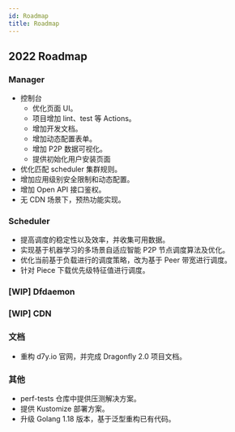 ```yaml
---
id: Roadmap
title: Roadmap
---
```


## 2022 Roadmap

### Manager

- 控制台
  - 优化页面 UI。
  - 项目增加 lint、test 等 Actions。
  - 增加开发文档。
  - 增加动态配置表单。
  - 增加 P2P 数据可视化。
  - 提供初始化用户安装页面
- 优化匹配 scheduler 集群规则。
- 增加应用级别安全限制和动态配置。
- 增加 Open API 接口鉴权。
- 无 CDN 场景下，预热功能实现。

### Scheduler

- 提高调度的稳定性以及效率，并收集可用数据。
- 实现基于机器学习的多场景自适应智能 P2P 节点调度算法及优化。
- 优化当前基于负载进行的调度策略，改为基于 Peer 带宽进行调度。
- 针对 Piece 下载优先级特征值进行调度。

### [WIP] Dfdaemon

### [WIP] CDN

### 文档

- 重构 d7y.io 官网，并完成 Dragonfly 2.0 项目文档。

### 其他

- perf-tests 仓库中提供压测解决方案。
- 提供 Kustomize 部署方案。
- 升级 Golang 1.18 版本，基于泛型重构已有代码。
